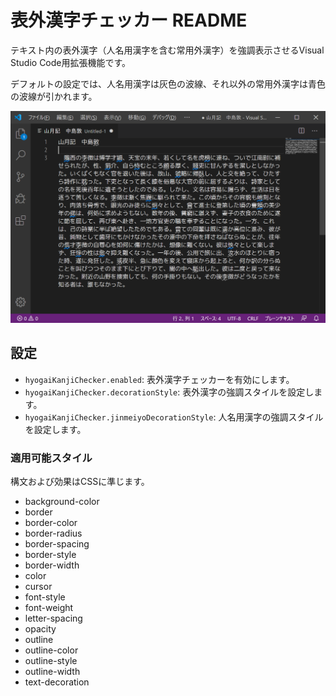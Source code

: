 # 表外漢字チェッカー README

テキスト内の表外漢字（人名用漢字を含む常用外漢字）を強調表示させるVisual Studio Code用拡張機能です。

デフォルトの設定では、人名用漢字は灰色の波線、それ以外の常用外漢字は青色の波線が引かれます。

![](images/thumb.png)

## 設定

* `hyogaiKanjiChecker.enabled`: 表外漢字チェッカーを有効にします。
* `hyogaiKanjiChecker.decorationStyle`: 表外漢字の強調スタイルを設定します。
* `hyogaiKanjiChecker.jinmeiyoDecorationStyle`: 人名用漢字の強調スタイルを設定します。

### 適用可能スタイル

構文および効果はCSSに準じます。

* background-color
* border
* border-color
* border-radius
* border-spacing
* border-style
* border-width
* color
* cursor
* font-style
* font-weight
* letter-spacing
* opacity
* outline
* outline-color
* outline-style
* outline-width
* text-decoration
